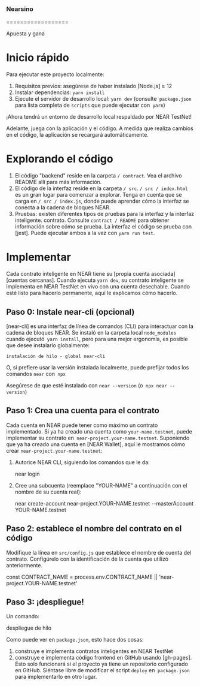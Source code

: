 ### Nearsino

==================

Apuesta y gana

# Inicio rápido

Para ejecutar este proyecto localmente:

1. Requisitos previos: asegúrese de haber instalado [Node.js] ≥ 12
2. Instalar dependencias: `yarn install`
3. Ejecute el servidor de desarrollo local: `yarn dev` (consulte` package.json` para
   lista completa de `scripts` que puede ejecutar con` yarn`)

¡Ahora tendrá un entorno de desarrollo local respaldado por NEAR TestNet!

Adelante, juega con la aplicación y el código. A medida que realiza cambios en el código, la aplicación se recargará automáticamente.

# Explorando el código

1. El código "backend" reside en la carpeta `/ contract`. Vea el archivo README allí para
   más información.
2. El código de la interfaz reside en la carpeta `/ src`. `/ src / index.html` es un gran
   lugar para comenzar a explorar. Tenga en cuenta que se carga en `/ src / index.js`, donde
   puede aprender cómo la interfaz se conecta a la cadena de bloques NEAR.
3. Pruebas: existen diferentes tipos de pruebas para la interfaz y la interfaz inteligente.
   contrato. Consulte `contract / README` para obtener información sobre cómo se prueba. La interfaz
   el código se prueba con [jest]. Puede ejecutar ambos a la vez con `yarn run test`.

# Implementar

Cada contrato inteligente en NEAR tiene su [propia cuenta asociada] [cuentas cercanas]. Cuando ejecuta `yarn dev`, su contrato inteligente se implementa en NEAR TestNet en vivo con una cuenta desechable. Cuando esté listo para hacerlo permanente, aquí le explicamos cómo hacerlo.

## Paso 0: Instale near-cli (opcional)

[near-cli] es una interfaz de línea de comandos (CLI) para interactuar con la cadena de bloques NEAR. Se instaló en la carpeta local `node_modules` cuando ejecutó` yarn install`, pero para una mejor ergonomía, es posible que desee instalarlo globalmente:

    instalación de hilo - global near-cli

O, si prefiere usar la versión instalada localmente, puede prefijar todos los comandos `near` con` npx`

Asegúrese de que esté instalado con `near --version` (o` npx near --version`)

## Paso 1: Crea una cuenta para el contrato

Cada cuenta en NEAR puede tener como máximo un contrato implementado. Si ya ha creado una cuenta como `your-name.testnet`, puede implementar su contrato en` near-project.your-name.testnet`. Suponiendo que ya ha creado una cuenta en [NEAR Wallet], aquí le mostramos cómo crear `near-project.your-name.testnet`:

1. Autorice NEAR CLI, siguiendo los comandos que le da:

   near login

2. Cree una subcuenta (reemplace "YOUR-NAME" a continuación con el nombre de su cuenta real):

   near create-account near-project.YOUR-NAME.testnet --masterAccount YOUR-NAME.testnet

## Paso 2: establece el nombre del contrato en el código

Modifique la línea en `src/config.js` que establece el nombre de cuenta del contrato. Configúrelo con la identificación de la cuenta que utilizó anteriormente.

const CONTRACT_NAME = process.env.CONTRACT_NAME || 'near-project.YOUR-NAME.testnet'

## Paso 3: ¡despliegue!

Un comando:

despliegue de hilo

Como puede ver en `package.json`, esto hace dos cosas:

1. construye e implementa contratos inteligentes en NEAR TestNet
2. construye e implementa código frontend en GitHub usando [gh-pages]. Esto solo funcionará si el proyecto ya tiene un repositorio configurado en GitHub. Siéntase libre de modificar el script `deploy` en` package.json` para implementarlo en otro lugar.
